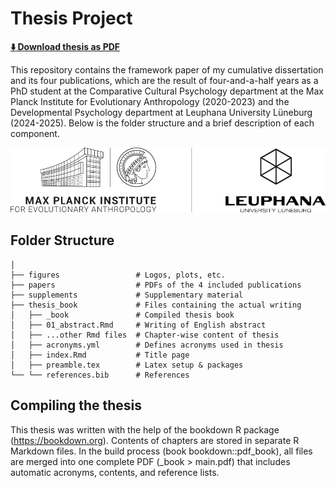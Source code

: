 # Thesis Project

[**⬇️ Download thesis as PDF**](thesis_book/_book/_main.pdf)

This repository contains the framework paper of my cumulative dissertation and its four publications, which are the result of four-and-a-half years as a PhD student at the Comparative Cultural Psychology department at the Max Planck Institute for Evolutionary Anthropology (2020-2023) and the Developmental Psychology department at Leuphana University Lüneburg (2024-2025). Below is the folder structure and a brief description of each component.

![Thesis Logo](figures/diss_logos.svg)

## Folder Structure

```
│
├── figures                 # Logos, plots, etc.
├── papers                  # PDFs of the 4 included publications
├── supplements             # Supplementary material
├── thesis_book             # Files containing the actual writing
│   ├── _book               # Compiled thesis book
│   ├── 01_abstract.Rmd     # Writing of English abstract
│   ├── ...other Rmd files  # Chapter-wise content of thesis
│   ├── acronyms.yml        # Defines acronyms used in thesis
│   ├── index.Rmd           # Title page
│   ├── preamble.tex        # Latex setup & packages
└── └── references.bib      # References
```

## Compiling the thesis

This thesis was written with the help of the bookdown R package (https://bookdown.org). Contents of chapters are stored in separate R Markdown files. In the build process (book bookdown::pdf_book), all files are merged into one complete PDF (\_book > main.pdf) that includes automatic acronyms, contents, and reference lists.
